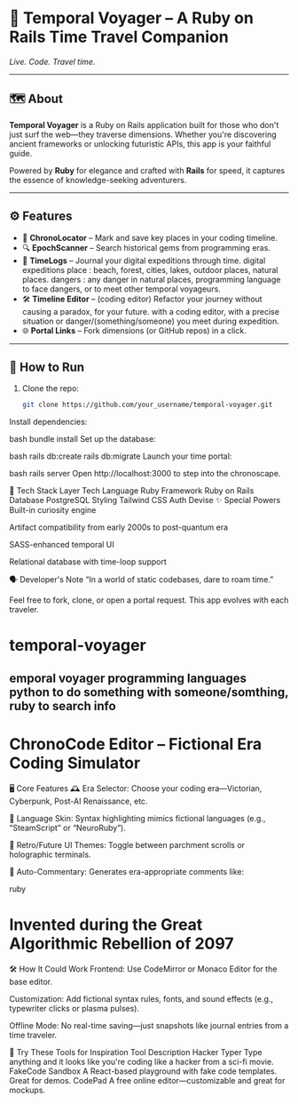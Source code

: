 # 💎 Temporal Voyager – A Ruby on Rails Time Travel Companion

*Live. Code. Travel time.*

---

## 🗺️ About

**Temporal Voyager** is a Ruby on Rails application built for those who don't just surf the web—they traverse dimensions. Whether you're discovering ancient frameworks or unlocking futuristic APIs, this app is your faithful guide.

Powered by **Ruby** for elegance and crafted with **Rails** for speed, it captures the essence of knowledge-seeking adventurers.

---

## ⚙️ Features

- 📍 **ChronoLocator** – Mark and save key places in your coding timeline.
- 🔍 **EpochScanner** – Search historical gems from programming eras.
- 📝 **TimeLogs** – Journal your digital expeditions through time. digital expeditions place : beach, forest, cities, lakes, outdoor  places, natural places. dangers : any danger in natural places, programming language to face dangers, or to meet other temporal voyageurs.
- 🛠️ **Timeline Editor** – (coding editor) Refactor your journey without causing a paradox, for your future. with a coding editor, with a precise situation or danger/(something/someone) you meet  during expedition.
- 🌐 **Portal Links** – Fork dimensions (or GitHub repos) in a click.

---

## 🚀 How to Run

1. Clone the repo:  
   ```bash
   git clone https://github.com/your_username/temporal-voyager.git
Install dependencies:

bash
bundle install
Set up the database:

bash
rails db:create
rails db:migrate
Launch your time portal:

bash
rails server
Open http://localhost:3000 to step into the chronoscape.

🧪 Tech Stack
Layer	Tech
Language	Ruby
Framework	Ruby on Rails
Database	PostgreSQL
Styling	Tailwind CSS
Auth	Devise
✨ Special Powers
Built-in curiosity engine

Artifact compatibility from early 2000s to post-quantum era

SASS-enhanced temporal UI

Relational database with time-loop support

🗣️ Developer's Note
“In a world of static codebases, dare to roam time.”

Feel free to fork, clone, or open a portal request. This app evolves with each traveler.
# temporal-voyager
emporal voyager programming languages python to do something with someone/somthing, ruby to search info
- 
# ChronoCode Editor – Fictional Era Coding Simulator
🖥️ Core Features
🕰️ Era Selector: Choose your coding era—Victorian, Cyberpunk, Post-AI Renaissance, etc.

🧬 Language Skin: Syntax highlighting mimics fictional languages (e.g., “SteamScript” or “NeuroRuby”).

📜 Retro/Future UI Themes: Toggle between parchment scrolls or holographic terminals.

🧠 Auto-Commentary: Generates era-appropriate comments like:

ruby
# Invented during the Great Algorithmic Rebellion of 2097
🛠️ How It Could Work
Frontend: Use CodeMirror or Monaco Editor for the base editor.

Customization: Add fictional syntax rules, fonts, and sound effects (e.g., typewriter clicks or plasma pulses).

Offline Mode: No real-time saving—just snapshots like journal entries from a time traveler.

🧪 Try These Tools for Inspiration
Tool	Description
Hacker Typer	Type anything and it looks like you're coding like a hacker from a sci-fi movie.
FakeCode Sandbox	A React-based playground with fake code templates. Great for demos.
CodePad	A free online editor—customizable and great for mockups.
